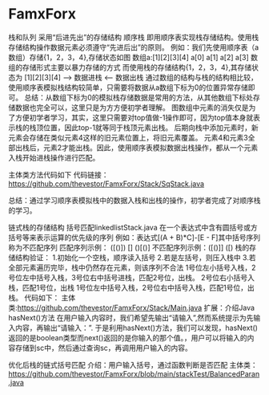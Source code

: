 # FamxForx
栈和队列
采用“后进先出”的存储结构
顺序栈
即用顺序表实现栈存储结构。使用栈存储结构操作数据元素必须遵守“先进后出”的原则。
例如：我们先使用顺序表（a数组）存储{1，2，3，4},存储状态如图
数组a:[1][2][3][4]
    a[0] a[1] a[2] a[3]
数组的存储形式主要以暴力存储的方式
而使用栈的存储结构{1，2，3，4},其存储状态为
[1][2][3][4] ——> 数据进栈
             <-- 数据出栈
通过数组的结构与栈的结构相比较，使用顺序表模拟栈结构较简单，只需要将数据从a数组下标为0的位置异常存储即可。
总结：从数组下标为0的模拟栈存储数据是常用的方法，从其他数组下标处存储数据也完全可以，这里只是为方方便初学者理解。
图数组中元素的消失仅是为了方便初学者学习，其实，这里只需要对top值做-1操作即可，因为top值本身就表示栈的栈顶位置，因此top-1就等同于栈顶元素出栈。
后期向栈中添加元素时，新元素会存储在类似元素4这样的旧元素位置上，将旧元素覆盖。
元素4和元素3全部出栈后，元素2才能出栈。因此，使用顺序表模拟数据出栈操作，都从一个元素入栈开始进栈操作进行匹配。

主体类方法代码如下
代码链接：https://github.com/thevestor/FamxForx/Stack/SqStack.java

总结：通过学习顺序表模拟栈中的数据入栈和出栈的操作，初学者完成了对顺序栈的学习。


链式栈的存储结构
括号匹配linkedlistStack.java
在一个表达式中含有圆括号或方括号等来表示运算的优先级的序列
例如：表达式[(A + B)*C]-[E - F]其中括号序列称为不匹配序列
匹配序列示例： ([()]) [][]() ()[()]
不匹配序列示例：([()]] ([)
栈的存储结构验证：
1.初始化一个空栈，顺序读入括号
2.若是左括号，则压入栈中
3.若全部元素遍历完毕，栈中仍然存在元素，则该序列不合法
1号位左小括号入栈，2号位左中括号入栈，3号位右中括号进栈，匹配2号位，出栈。
2号位右小括号入栈，匹配1号位，出栈
1号位左中括号入栈，2号位右中括号入栈，匹配1号位，出栈。
代码如下：
主体类:https://github.com/thevestor/FamxForx/Stack/Main.java
扩展：介绍Java hasNext()方法
在用户输入内容时，我们希望先输出“请输入”,然而系统提示为先输入内容，再输出“请输入：”.
于是利用hasNext()方法，我们可以发现，hasNext()返回的是boolean类型而next()返回的是你输入的那个值。，用户可以将输入的内容存储到sc中，然后通过查询sc，再调用用户输入的内容。

优化后栈的链式括号匹配
介绍：用户输入括号，通过函数判断是否匹配
主体类：https://github.com/thevestor/FamxForx/blob/main/stackTest/BalancedParan.java
